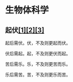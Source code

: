 # 生物体科学

## 起伏[[1]](https://en.wikipedia.org/wiki/Seraphim_Falls)[[2]](https://zh.wikipedia.org/wiki/色，戒_(電影))[[3]](https://en.wikipedia.org/wiki/Sherlock_(TV_series))

起后需伏。伏，不及则更起而伏。

伏后需起。起，不及则更伏而起。

苦后需乐。乐，不及则更苦而乐。

乐后需苦。苦，不及则更乐而苦。
